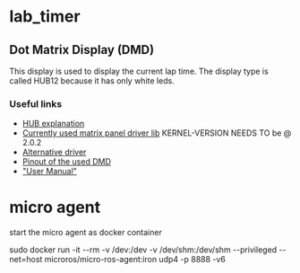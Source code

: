 # lab_timer

## Dot Matrix Display (DMD)
This display is used to display the current lap time.
The display type is called HUB12 because it has only white leds.
### Useful links
- [HUB explanation](https://olympianled.com/led-hub-pinout-diagrams/)
- [Currently used matrix panel driver lib](https://github.com/Qudor-Engineer/DMD32/tree/main) KERNEL-VERSION NEEDS TO be @ 2.0.2
- [Alternative driver](https://github.com/adafruit/Adafruit_Protomatter/tree/master)
- [Pinout of the used DMD](https://cdn.shopify.com/s/files/1/0045/8932/files/DMDCON_DMDConnector.pdf?100730)
- ["User Manual"](https://cdn-reichelt.de/documents/datenblatt/A300/AD026_EN.pdf)
# micro agent
start the micro agent as docker container

sudo docker run -it --rm -v /dev:/dev -v /dev/shm:/dev/shm --privileged --net=host microros/micro-ros-agent:iron udp4 -p 8888 -v6


